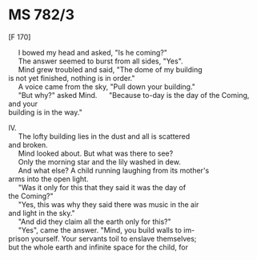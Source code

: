 # MS 782/3

[F 170]

&nbsp;&nbsp;&nbsp;&nbsp;&nbsp;I bowed my head and asked, "Is he coming?" \
&nbsp;&nbsp;&nbsp;&nbsp;&nbsp;The answer seemed to burst from all sides, "Yes". \
&nbsp;&nbsp;&nbsp;&nbsp;&nbsp;Mind grew troubled and said, "The dome of my building \
is not yet finished, nothing is in order." \
&nbsp;&nbsp;&nbsp;&nbsp;&nbsp;A voice came from the sky, "Pull down your building." \
&nbsp;&nbsp;&nbsp;&nbsp;&nbsp;"But why?" asked Mind. 
&nbsp;&nbsp;&nbsp;&nbsp;&nbsp;"Because to-day is the day of the Coming, and your \
building is in the way."

IV. \
&nbsp;&nbsp;&nbsp;&nbsp;&nbsp;The lofty building lies in the dust and all is scattered \
and broken. \
&nbsp;&nbsp;&nbsp;&nbsp;&nbsp;Mind looked about.
But what was there to see? \
&nbsp;&nbsp;&nbsp;&nbsp;&nbsp;Only the morning star and the lily washed in
dew. \
&nbsp;&nbsp;&nbsp;&nbsp;&nbsp;And what else? A child running laughing from its mother's \
arms into the open light. \
&nbsp;&nbsp;&nbsp;&nbsp;&nbsp;"Was it only for this that they said it was the day of \
the Coming?" \
&nbsp;&nbsp;&nbsp;&nbsp;&nbsp;"Yes, this was why they said there was music in the air \
and light in the sky." \
&nbsp;&nbsp;&nbsp;&nbsp;&nbsp;"And did they claim all the earth only for this?" \
&nbsp;&nbsp;&nbsp;&nbsp;&nbsp;"Yes", came the answer. "Mind, you build walls to im- \
prison yourself. Your servants toil to enslave themselves; \
but the whole earth and infinite space for the child, for
